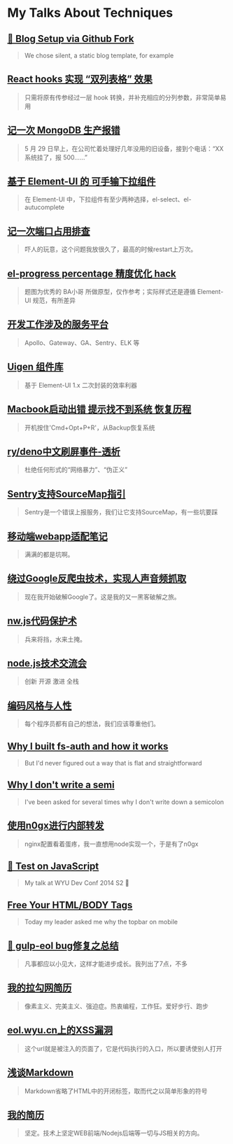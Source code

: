 # My Talks About Techniques

## [🚀 Blog Setup via Github Fork](2022/09/blog-setup-via-github-fork.md)

> We chose silent, a static blog template, for example

## [React hooks 实现 “双列表格” 效果](2020/04/use-split-table.md)

> 只需将原有传参经过一层 hook 转换，并补充相应的分列参数，非常简单易用

## [记一次 MongoDB 生产报错](2019/05/topology-was-destroyed.md)

> 5 月 29 日早上，在公司忙着处理好几年没用的旧设备，接到个电话：“XX 系统挂了，报 500……”

## [基于 Element-UI 的 可手输下拉组件](2019/04/element-custom-select.md)

> 在 Element-UI 中，下拉组件有至少两种选择，el-select、el-autucomplete

## [记一次端口占用排查](2019/03/port-in-use-debug.md)

> 吓人的玩意，这个问题我放很久了，最高的时候restart上万次。

## [el-progress percentage 精度优化 hack](2019/03/el-progress-precision-fix.md)

> 题图为优秀的 BA小哥 所做原型，仅作参考；实际样式还是遵循 Element-UI 规范，有所差异

## [开发工作涉及的服务平台](2018/08/service-platforms/)

> Apollo、Gateway、GA、Sentry、ELK 等

## [Uigen 组件库](2018/06/uigen-lib/)

> 基于 Element-UI 1.x 二次封装的效率利器

## [Macbook启动出错 提示找不到系统 恢复历程](2018/06/macbook-recovery/)

> 开机按住'Cmd+Opt+P+R'，从Backup恢复系统

## [ry/deno中文刷屏事件-透析](2018/06/ry-deno-scandal/)

> 杜绝任何形式的“网络暴力”、“伪正义”

## [Sentry支持SourceMap指引](2017/07/sentry-sourcemap-guide.md)

> Sentry是一个错误上报服务，我们让它支持SourceMap，有一些坑要踩

## [移动端webapp适配笔记](2017/06/mobile-webapp-issues.md)

> 满满的都是坑啊。

## [绕过Google反爬虫技术，实现人声音频抓取](2017/03/hack-google-translate/)

> 现在我开始破解Google了。这是我的又一黑客破解之旅。

## [nw.js代码保护术](2016/01/nwjs-code-protection/)

> 兵来将挡，水来土掩。

## [node.js技术交流会](2015/08/nodejs-talk/)

> 创新 开源 激进 全栈

## [编码风格与人性](2015/08/coding-style.md)

> 每个程序员都有自己的想法，我们应该尊重他们。

## [Why I built fs-auth and how it works](2015/01/fs-auth.md)

> But I'd never figured out a way that is flat and straightforward

## [Why I don't write a semi](2015/01/why-no-semicolon.md)

> I've been asked for several times why I don't write down a semicolon

## [使用n0gx进行内部转发](2015/01/use-n0gx.md)

> nginx配置看着蛋疼，我一直想用node实现一个，于是有了n0gx

## [🔧 Test on JavaScript](2014/12/test-on-javascript.md)

> My talk at WYU Dev Conf 2014 S2 🎤

## [Free Your HTML/BODY Tags](2014/10/free-your-html-body-tags.md)

> Today my leader asked me why the topbar on mobile

## [🐛 gulp-eol bug修复之总结](2014/09/gulp-eol-bug.md)

> 凡事都应以小见大，这样才能进步成长。我列出了7点，不多

## [我的拉勾网简历](2014/08/lagou-resume.md)

> 像素主义、完美主义、强迫症。热衷编程，工作狂。爱好步行、跑步

## [eol.wyu.cn上的XSS漏洞](2014/06/eol-wyu-cn-xss.md)

> 这个url就是被注入的页面了，它是代码执行的入口，所以要诱使别人打开

## [浅谈Markdown](2014/05/markdown-talk.md)

> Markdown省略了HTML中的开闭标签，取而代之以简单形象的符号

## [我的简历](2014/05/my-resume.md)

> 坚定。技术上坚定WEB前端/Nodejs后端等一切与JS相关的方向。

